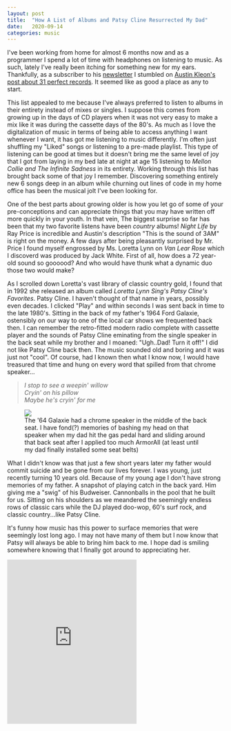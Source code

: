 ```yaml
---
layout: post
title:  "How A List of Albums and Patsy Cline Resurrected My Dad"
date:   2020-09-14
categories: music
---
```


I've been working from home for almost 6 months now and as a programmer I spend a lot of time with headphones on listening to music. As such, lately I've really been itching for something new for my ears. Thankfully, as a subscriber to his [newsletter](https://austinkleon.com/newsletter/) I stumbled on [Austin Kleon's post about 31 perfect records](https://austinkleon.com/2020/08/31/perfect31/).  It seemed like as good a place as any to start.  

This list appealed to me because I've always preferred to listen to albums in their entirety instead of mixes or singles.  I suppose this comes from growing up in the days of CD players when it was not very easy to make a mix like it was during the cassette days of the 80's.  As much as I love the digitalization of music in terms of being able to access anything I want whenever I want, it has got me listening to music differently.  I'm often just shuffling my "Liked" songs or listening to a pre-made playlist.  This type of listening can be good at times but it doesn't bring me the same level of joy that I got from laying in my bed late at night at age 15 listening to _Mellon Collie and The Infinite Sadness_ in its entirety. Working through this list has brought back some of that joy I remember. Discovering something entirely new 6 songs deep in an album while churning out lines of code in my home office has been the musical jolt I've been looking for. 

One of the best parts about growing older is how you let go of some of your pre-conceptions and can appreciate things that you may have written off more quickly in your youth. In that vein, The biggest surprise so far has been that my two favorite listens have been *country* albums! _Night Life_ by Ray Price is incredible and Austin's description "This is the sound of 3AM" is right on the money.  A few days after being pleasantly surprised by Mr. Price I found myself engrossed by Ms. Loretta Lynn on _Van Lear Rose_ which I discoverd was produced by Jack White.  First of all, how does a 72 year-old sound so goooood?  And who would have thunk what a dynamic duo those two would make?  

As I scrolled down Loretta's vast library of classic country gold, I found that in 1992 she released an album called _Loretta Lynn Sing's Patsy Cline's Favorites_. Patsy Cline.  I haven't thought of that name in years, possibly even decades. I clicked "Play" and within seconds I was sent back in time to the late 1980's. Sitting in the back of my father's 1964 Ford Galaxie, ostensibly on our way to one of the local car shows we frequented back then. I can remember the retro-fitted modern radio complete with cassette player and the sounds of Patsy Cline eminating from the single speaker in the back seat while my brother and I moaned: "Ugh..Dad! Turn it off!"  I did not like Patsy Cline back then.  The music sounded old and boring and it was just not "cool". Of course, had I known then what I know now, I would have treasured that time and hung on every word that spilled from that chrome speaker...

> _I stop to see a weepin' willow <br/>
 Cryin' on his pillow <br/>
 Maybe he's cryin' for me <br/>_
 
 <figure class="image">
	<img src="../images/galaxie-speaker.jpg" style="text-align:center"/>
	<figcaption>The '64 Galaxie had a chrome speaker in the middle of the back seat.  I have fond(?) memories of bashing my head on that speaker when my dad hit the gas pedal hard and sliding around that back seat after I applied too much ArmorAll (at least until my dad finally installed some seat belts)</figcaption>
</figure>
 
What I didn't know was that just a few short years later my father would commit suicide and be gone from our lives forever.  I was young, just recently turning 10 years old.  Because of my young age I don't have strong memories of my father.  A snapshot of playing catch in the back yard. Him giving me a "swig" of his Budweiser.  Cannonballs in the pool that he built for us. Sitting on his shoulders as we meandered the seemingly endless rows of classic cars while the DJ played doo-wop, 60's surf rock, and classic country...like Patsy Cline.


It's funny how music has this power to surface memories that were seemingly lost long ago. I may not have many of them but I now know that Patsy will always be able to bring him back to me. I hope dad is smiling somewhere knowing that I finally got around to appreciating her.

<iframe src="https://open.spotify.com/embed/album/3VWddEk4LKSXjxSAWTOb3Q" width="300" height="380" style="text-align:center" frameborder="0" allowtransparency="true" allow="encrypted-media"></iframe>